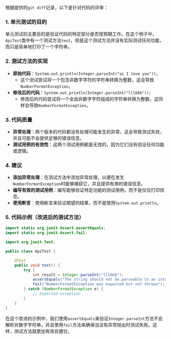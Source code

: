 根据提供的`git diff`记录，以下是针对代码的评审：

### 1. 单元测试的目的
单元测试的主要目的是验证代码的特定部分是否按预期工作。在这个例子中，`ApiTest`类中有一个测试方法`test`，但是这个测试方法并没有实际测试任何功能，而只是简单地打印了一个字符串。

### 2. 测试方法的实现
- **原始代码**：`System.out.println(Integer.parseInt("ai I love you"));`
  - 这个测试尝试将一个包含非数字字符的字符串转换为整数，这会导致`NumberFormatException`。
- **修改后的代码**：`System.out.println(Integer.parseInt("lll666"));`
  - 修改后的代码尝试将一个全由非数字字符组成的字符串转换为整数，这同样会导致`NumberFormatException`。

### 3. 代码质量
- **异常处理**：两个版本的代码都没有处理可能发生的异常，这会导致测试失败，并且可能不会提供足够的错误信息。
- **测试用例的有效性**：这两个测试用例都是无效的，因为它们没有验证任何功能或逻辑。

### 4. 建议
- **添加异常处理**：在测试方法中添加异常处理，以便在发生`NumberFormatException`时能够捕获它，并且提供有用的错误信息。
- **编写有效的测试用例**：编写能够验证特定功能的测试用例，而不是仅仅打印信息。
- **使用断言**：使用断言来验证期望的结果，而不是使用`System.out.println`。

### 5. 代码示例（改进后的测试方法）
```java
import static org.junit.Assert.assertEquals;
import static org.junit.Assert.fail;

import org.junit.Test;

public class ApiTest {

    @Test
    public void test() {
        try {
            int result = Integer.parseInt("lll666");
            assertEquals("The string should not be parseable to an integer", 0, result);
            fail("NumberFormatException was expected but not thrown");
        } catch (NumberFormatException e) {
            // Expected exception
        }
    }
}
```

在这个改进的示例中，我们使用`assertEquals`来验证`Integer.parseInt`方法不会解析非数字字符串，并且使用`fail`方法来确保当没有异常抛出时测试失败。这样，测试方法就更加有效且健壮。